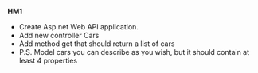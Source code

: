 **HM1**
+ Create Asp.net Web API application. 
+ Add new controller Cars
+ Add method get that should return a list of cars
+ P.S. Model cars you can describe as you wish, but it should contain at least 4 properties